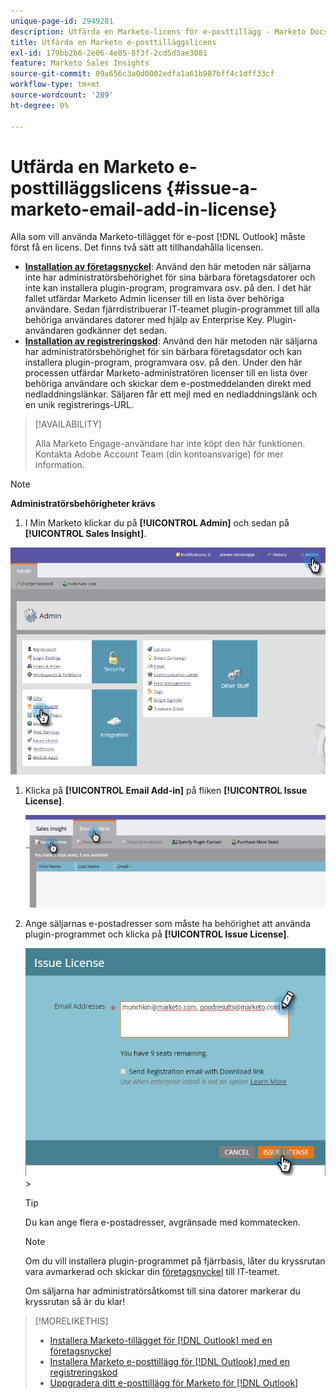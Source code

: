 ```yaml
---
unique-page-id: 2949281
description: Utfärda en Marketo-licens för e-posttillägg - Marketo Docs - Produktdokumentation
title: Utfärda en Marketo e-posttilläggslicens
exl-id: 179bb2b6-2e06-4e85-8f3f-2cd5d3ae3081
feature: Marketo Sales Insights
source-git-commit: 09a656c3a0d0002edfa1a61b987bff4c1dff33cf
workflow-type: tm+mt
source-wordcount: '289'
ht-degree: 0%

---
```


# Utfärda en Marketo e-posttilläggslicens {#issue-a-marketo-email-add-in-license}

Alla som vill använda Marketo-tillägget för e-post [!DNL Outlook] måste först få en licens. Det finns två sätt att tillhandahålla licensen.

* **[Installation av företagsnyckel](/help/marketo/product-docs/marketo-sales-insight/msi-outlook-plugin/install-the-marketo-add-in-for-outlook-with-an-enterprise-key.md)**: Använd den här metoden när säljarna inte har administratörsbehörighet för sina bärbara företagsdatorer och inte kan installera plugin-program, programvara osv. på den. I det här fallet utfärdar Marketo Admin licenser till en lista över behöriga användare. Sedan fjärrdistribuerar IT-teamet plugin-programmet till alla behöriga användares datorer med hjälp av Enterprise Key. Plugin-användaren godkänner det sedan.
* **[Installation av registreringskod](/help/marketo/product-docs/marketo-sales-insight/msi-outlook-plugin/install-the-marketo-email-add-in-for-outlook-with-a-registration-code.md)**: Använd den här metoden när säljarna har administratörsbehörighet för sin bärbara företagsdator och kan installera plugin-program, programvara osv. på den. Under den här processen utfärdar Marketo-administratören licenser till en lista över behöriga användare och skickar dem e-postmeddelanden direkt med nedladdningslänkar. Säljaren får ett mejl med en nedladdningslänk och en unik registrerings-URL.

>[!AVAILABILITY]
>
>Alla Marketo Engage-användare har inte köpt den här funktionen. Kontakta Adobe Account Team (din kontoansvarige) för mer information.

>[!NOTE]
>
>**Administratörsbehörigheter krävs**

1. I Min Marketo klickar du på **[!UICONTROL Admin]** och sedan på **[!UICONTROL Sales Insight]**.

![](assets/image2015-7-20-17-3a48-3a17.png)

1. Klicka på **[!UICONTROL Email Add-in]** på fliken **[!UICONTROL Issue License]**.

   ![](assets/image2016-7-22-10-3a20-3a15.png)

1. Ange säljarnas e-postadresser som måste ha behörighet att använda plugin-programmet och klicka på **[!UICONTROL Issue License]**.

   ![](assets/image2016-8-31-9-3a37-3a8.png)>

   >[!TIP]
   >
   >Du kan ange flera e-postadresser, avgränsade med kommatecken.

   >[!NOTE]
   >
   >Om du vill installera plugin-programmet på fjärrbasis, låter du kryssrutan vara avmarkerad och skickar din [företagsnyckel](/help/marketo/product-docs/marketo-sales-insight/msi-outlook-plugin/install-the-marketo-add-in-for-outlook-with-an-enterprise-key.md) till IT-teamet.
   >
   >Om säljarna har administratörsåtkomst till sina datorer markerar du kryssrutan så är du klar!

>[!MORELIKETHIS]
>
>* [Installera Marketo-tillägget för [!DNL Outlook] med en företagsnyckel](/help/marketo/product-docs/marketo-sales-insight/msi-outlook-plugin/install-the-marketo-add-in-for-outlook-with-an-enterprise-key.md)
>* [Installera Marketo e-posttillägg för [!DNL Outlook] med en registreringskod](/help/marketo/product-docs/marketo-sales-insight/msi-outlook-plugin/install-the-marketo-email-add-in-for-outlook-with-a-registration-code.md)
>* [Uppgradera ditt e-posttillägg för Marketo för [!DNL Outlook]](/help/marketo/product-docs/marketo-sales-insight/msi-outlook-plugin/upgrade-your-marketo-email-add-in-for-outlook.md)

